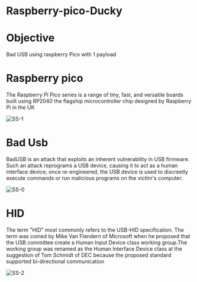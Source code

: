 # Raspberry-pico-Ducky

# Objective
Bad USB using raspberry Pico with 1 payload
# Raspberry pico
The Raspberry Pi Pico series is a range of tiny, fast, and versatile boards built using RP2040
the flagship microcontroller chip designed by Raspberry Pi in the UK


![SS-1](https://user-images.githubusercontent.com/67572145/203754460-6ab6154d-121e-4bf9-abb3-4934814a7a9d.jpg)

# Bad Usb
BadUSB is an attack that exploits an inherent vulnerability in USB firmware. Such an attack reprograms a USB device, 
causing it to act as a human interface device; once re-engineered,
the USB device is used to discreetly execute commands or run malicious programs on the victim's computer.


![SS-0](https://user-images.githubusercontent.com/67572145/203754448-e9914aa5-3841-4bf5-85b8-1068aa7d0d2c.jpg)

# HID

The term "HID" most commonly refers to the USB-HID specification. The term was coined
by Mike Van Flandern of Microsoft when he proposed that the USB committee create a
Human Input Device class working group.The working group was renamed as the Human
Interface Device class at the suggestion of Tom Schmidt of DEC because the proposed standard 
supported bi-directional communication

![SS-2](https://user-images.githubusercontent.com/67572145/203763389-a33b8439-0e0d-48b9-b65c-a174ef3fd7c3.png)
